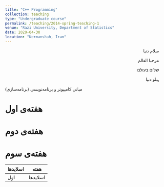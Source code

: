 ```yaml
---
title: "C++ Programming"
collection: teaching
type: "Undergraduate course"
permalink: /teaching/2014-spring-teaching-1
venue: "Razi University, Department of Statistics"
date: 2020-04-30
location: "Kermanshah, Iran"
---
```


<div dir="rtl">

سلام دنیا

مرحبا العالم

שלום בעולם

ہیلو دنیا
</div>

مبانی کامپیوتر و برنامه‌نویسی (برنامه‌سازی)

هفته‌ی اول
======

هفته‌ی دوم
======

هفته‌ی سوم
======

| اسلایدها | هفته |
|---|---|
| اول | اسلایدها |
